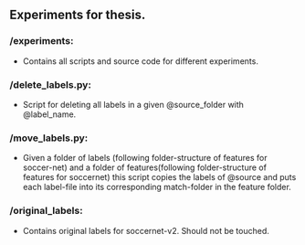 ## Experiments for thesis. 

### /experiments:
- Contains all scripts and source code for different experiments. 

### /delete_labels.py:
- Script for deleting all labels in a given @source_folder with @label_name.

### /move_labels.py:
- Given a folder of labels (following folder-structure of features for soccer-net) and a folder of features(following folder-structure of features for soccernet) this script copies the labels of @source and puts each label-file into its corresponding match-folder in the feature folder.  

### /original_labels:
- Contains original labels for soccernet-v2. Should not be touched.

